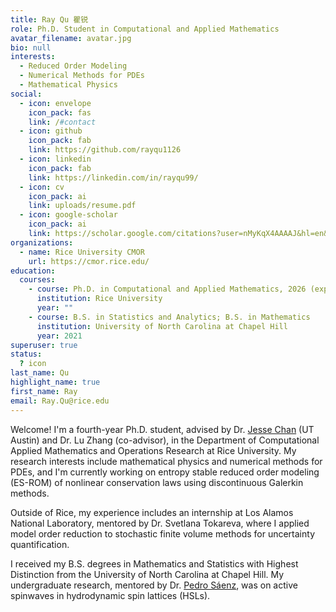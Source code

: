 ```yaml
---
title: Ray Qu 瞿锐
role: Ph.D. Student in Computational and Applied Mathematics
avatar_filename: avatar.jpg
bio: null
interests:
  - Reduced Order Modeling
  - Numerical Methods for PDEs
  - Mathematical Physics
social:
  - icon: envelope
    icon_pack: fas
    link: /#contact
  - icon: github
    icon_pack: fab
    link: https://github.com/rayqu1126
  - icon: linkedin
    icon_pack: fab
    link: https://linkedin.com/in/rayqu99/
  - icon: cv
    icon_pack: ai
    link: uploads/resume.pdf
  - icon: google-scholar
    icon_pack: ai
    link: https://scholar.google.com/citations?user=nMyKqX4AAAAJ&hl=en&oi=ao
organizations:
  - name: Rice University CMOR
    url: https://cmor.rice.edu/
education:
  courses:
    - course: Ph.D. in Computational and Applied Mathematics, 2026 (expected)
      institution: Rice University
      year: ""
    - course: B.S. in Statistics and Analytics; B.S. in Mathematics
      institution: University of North Carolina at Chapel Hill
      year: 2021
superuser: true
status:
  ? icon
last_name: Qu
highlight_name: true
first_name: Ray
email: Ray.Qu@rice.edu
---
```

Welcome! I'm a fourth-year Ph.D. student, advised by Dr. [Jesse Chan](https://sites.google.com/view/jessechan/home) (UT Austin) and Dr. Lu Zhang (co-advisor), in the Department of Computational Applied Mathematics and Operations Research at Rice University. My research interests include mathematical physics and numerical methods for PDEs, and I'm currently working on entropy stable reduced order modeling (ES-ROM) of nonlinear conservation laws using discontinuous Galerkin methods.

Outside of Rice, my experience includes an internship at Los Alamos National Laboratory, mentored by Dr. Svetlana Tokareva, where I applied model order reduction to stochastic finite volume methods for uncertainty quantification.

I received my B.S. degrees in Mathematics and Statistics with Highest Distinction from the University of North Carolina at Chapel Hill. My undergraduate research, mentored by Dr. [Pedro Sáenz](https://www.pml.unc.edu/about-me), was on active spinwaves in hydrodynamic spin lattices (HSLs).
